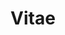 ---
layout: page
title: Vitae
weight: 6
permalink: /vitae/
external_url: ../imgs/CVIgorDinizEnglish.pdf
---